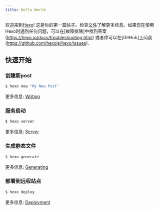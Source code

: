```yaml
---
title: Hello World
---
```

欢迎来到[Hexo](https://hexo.io/)! 这是你的第一篇帖子。检查[文件](https://hexo.io/docs/)了解更多信息。如果您在使用Hexo时遇到任何问题，可以在[故障排除]中找到答案(https://hexo.io/docs/troubleshooting.html) 或者你可以在[GitHub]上问我(https://github.com/hexojs/hexo/issues).

## 快速开始

### 创建新post

``` bash
$ hexo new "My New Post"
```

更多信息: [Writing](https://hexo.io/docs/writing.html)

### 服务启动

``` bash
$ hexo server
```

更多信息: [Server](https://hexo.io/docs/server.html)

### 生成静态文件

``` bash
$ hexo generate
```

更多信息: [Generating](https://hexo.io/docs/generating.html)

### 部署到远程站点

``` bash
$ hexo deploy
```

更多信息: [Deployment](https://hexo.io/docs/one-command-deployment.html)
